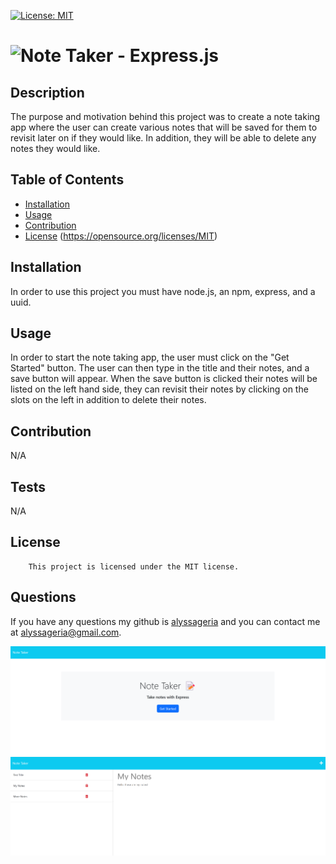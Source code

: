 
[![License: MIT](https://img.shields.io/badge/License-MIT-yellow.svg)](https://opensource.org/licenses/MIT)

# ![Note Taker - Express.js](https://note-taker-expressjs1.herokuapp.com/)

## Description
The purpose and motivation behind this project was to create a note taking app where the user can create various notes that will be saved for them to revisit later on if they would like. In addition, they will be able to delete any notes they would like.

## Table of Contents
- [Installation](#installation)
- [Usage](#usage)
- [Contribution](#contribution)
- [License](#license)
(https://opensource.org/licenses/MIT)
## Installation
In order to use this project you must have node.js, an npm, express, and a uuid.

## Usage
In order to start the note taking app, the user must click on the "Get Started" button. The user can then type in the title and their notes, and a save button will appear. When the save button is clicked their notes will be listed on the left hand side, they can revisit their notes by clicking on the slots on the left in addition to delete their notes.

## Contribution
N/A

## Tests
N/A

## License
        This project is licensed under the MIT license.

## Questions
If you have any questions my github is [alyssageria](https://github.com/alyssageria/) and you can contact me at alyssageria@gmail.com.

![screenshot](./images/Screenshot%202023-04-10%20183830.png)
![screenshot](./images/Screenshot%202023-04-10%20183810.png)
